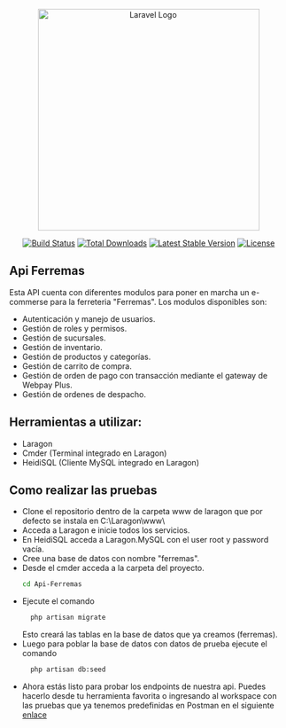 
<p align="center"><a href="https://laravel.com" target="_blank"><img src="https://raw.githubusercontent.com/laravel/art/master/logo-lockup/5%20SVG/2%20CMYK/1%20Full%20Color/laravel-logolockup-cmyk-red.svg" width="400" alt="Laravel Logo"></a></p>

<p align="center">
<a href="https://github.com/laravel/framework/actions"><img src="https://github.com/laravel/framework/workflows/tests/badge.svg" alt="Build Status"></a>
<a href="https://packagist.org/packages/laravel/framework"><img src="https://img.shields.io/packagist/dt/laravel/framework" alt="Total Downloads"></a>
<a href="https://packagist.org/packages/laravel/framework"><img src="https://img.shields.io/packagist/v/laravel/framework" alt="Latest Stable Version"></a>
<a href="https://packagist.org/packages/laravel/framework"><img src="https://img.shields.io/packagist/l/laravel/framework" alt="License"></a>
</p>

## Api Ferremas

Esta API cuenta con diferentes modulos para poner en marcha un e-commerse para la ferreteria "Ferremas".
Los modulos disponibles son:

- Autenticación y manejo de usuarios.
- Gestión de roles y permisos.
- Gestión de sucursales.
- Gestión de inventario.
- Gestión de productos y categorías.
- Gestión de carrito de compra.
- Gestión de orden de pago con transacción mediante el gateway de Webpay Plus.
- Gestión de ordenes de despacho.


## Herramientas a utilizar:

- Laragon
- Cmder (Terminal integrado en Laragon)
- HeidiSQL (Cliente MySQL integrado en Laragon)

## Como realizar las pruebas

- Clone el repositorio dentro de la carpeta www de laragon que por defecto se instala en C:\Laragon\www\
- Acceda a Laragon e inicie todos los servicios.
- En HeidiSQL acceda a Laragon.MySQL con el user root y password vacía.
- Cree una base de datos con nombre "ferremas".
- Desde el cmder acceda a la carpeta del proyecto.
     ```bash
    cd Api-Ferremas
    ```
- Ejecute el comando
  ```bash
    php artisan migrate
    ```
   Esto creará las tablas en la base de datos que ya creamos (ferremas).
- Luego para poblar la base de datos con datos de prueba ejecute el comando
  ```bash
    php artisan db:seed
    ```
- Ahora estás listo para probar los endpoints de nuestra api.
  Puedes hacerlo desde tu herramienta favorita o ingresando al workspace con las pruebas que ya tenemos predefinidas en Postman en el siguiente [enlace](https://app.getpostman.com/join-team?invite_code=e0485397be8805dc5cc117a5b1027817&target_code=6b94da356bce630d636b53120882e533)


